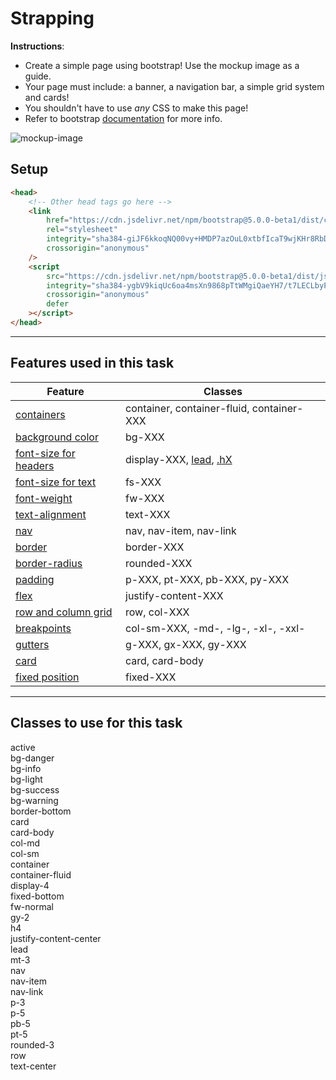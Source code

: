 # Strapping

**Instructions**:

* Create a simple page using bootstrap!
Use the mockup image as a guide.
* Your page must include: a banner, a navigation bar, a simple grid system and cards!
* You shouldn't have to use _any_ CSS to make this page!
* Refer to bootstrap [documentation](https://getbootstrap.com/docs/5.0/) for more info.


![mockup-image](/image/mockup.png)

## Setup
```html
<head>
    <!-- Other head tags go here -->
    <link
        href="https://cdn.jsdelivr.net/npm/bootstrap@5.0.0-beta1/dist/css/bootstrap.min.css"
        rel="stylesheet"
        integrity="sha384-giJF6kkoqNQ00vy+HMDP7azOuL0xtbfIcaT9wjKHr8RbDVddVHyTfAAsrekwKmP1"
        crossorigin="anonymous"
    />
    <script
        src="https://cdn.jsdelivr.net/npm/bootstrap@5.0.0-beta1/dist/js/bootstrap.bundle.min.js"
        integrity="sha384-ygbV9kiqUc6oa4msXn9868pTtWMgiQaeYH7/t7LECLbyPA2x65Kgf80OJFdroafW"
        crossorigin="anonymous"
        defer
    ></script>
</head>
```

---
## Features used in this task
| Feature | Classes
|---|---|
| [containers](https://getbootstrap.com/docs/5.0/layout/containers/) | container, container-fluid, container-XXX |
| [background color](https://getbootstrap.com/docs/4.0/utilities/colors/) | bg-XXX |
| [font-size for headers](https://getbootstrap.com/docs/5.0/content/typography/#display-headings) | display-XXX, [lead](https://getbootstrap.com/docs/5.0/content/typography/#lead), [.hX](https://getbootstrap.com/docs/5.0/layout/columns/#column-breaks) |
| [font-size for text](https://getbootstrap.com/docs/5.0/utilities/text/#font-size) | fs-XXX |
| [font-weight](https://getbootstrap.com/docs/5.0/utilities/text/#font-weight-and-italics) | fw-XXX |
| [text-alignment](https://getbootstrap.com/docs/5.0/utilities/text/#text-alignment) | text-XXX |
| [nav](https://getbootstrap.com/docs/5.0/components/navs-tabs/) | nav, nav-item, nav-link |
| [border](https://getbootstrap.com/docs/5.0/utilities/borders/#additive) | border-XXX |
| [border-radius](https://getbootstrap.com/docs/5.0/utilities/borders/#border-radius) | rounded-XXX |
| [padding](https://getbootstrap.com/docs/5.0/utilities/spacing/) | p-XXX, pt-XXX, pb-XXX, py-XXX |
| [flex](https://getbootstrap.com/docs/5.0/utilities/flex/#justify-content) | justify-content-XXX |
| [row and column grid](https://getbootstrap.com/docs/5.0/layout/grid/) | row, col-XXX |
| [breakpoints](https://getbootstrap.com/docs/5.0/layout/columns/#column-breaks) | col-sm-XXX, -md-, -lg-, -xl-, -xxl- |
| [gutters](https://getbootstrap.com/docs/5.0/layout/gutters/) | g-XXX, gx-XXX, gy-XXX |
| [card](https://getbootstrap.com/docs/5.0/components/card/#body) | card, card-body |
| [fixed position](https://getbootstrap.com/docs/5.0/helpers/position/#fixed-bottom) | fixed-XXX |

---
## Classes to use for this task
active  
bg-danger  
bg-info  
bg-light  
bg-success  
bg-warning  
border-bottom  
card  
card-body  
col-md  
col-sm  
container  
container-fluid  
display-4  
fixed-bottom  
fw-normal  
gy-2  
h4  
justify-content-center  
lead  
mt-3  
nav  
nav-item  
nav-link  
p-3  
p-5  
pb-5  
pt-5  
rounded-3  
row  
text-center
